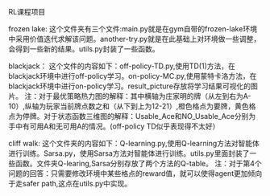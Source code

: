 RL课程项目

frozen lake: 这个文件夹有三个文件:main.py就是在gym自带的frozen-lake环境中采用价值迭代求解该问题。another-try.py就是在此基础上对环境做一些调整，会得到一些新的结果。utils.py封装了一些函数。

blackjack： 这个文件的内容如下：off-policy-TD.py,使用TD(1)方法，在blackjack环境中进行off-policy学习。on-policy-MC.py,使用蒙特卡洛方法，在blackjack环境中进行on-policy学习。result_picture存放将学习结果可视化的图片。 注：对于最优策略热力图的解释：其中横轴为庄家明的牌（从左到右为A-10）,纵轴为玩家当前牌点数之和（从下到上为12-21）,橙色格点为要牌，黄色格点为停牌。对于状态函数三维图的解释：Usable_Ace和NO_Usable_Ace分别为手中有可用A和无可用A的情况。(off-policy TD似乎表现得不太好）

cliff walk: 这个文件夹的内容如下：Q-learning.py,使用Q-learning方法对智能体进行训练。Sarsa.py，使用Sarsa方法对智能体进行训练。utils.py里面封装了一些函数。文件夹Q-learing,Sarsa分别存放了两个方法的Q-table。 注：对于第4个问题的回答：只需要修改环境中某些格点的reward值，就可以使得agent更加倾向于走safer path,这点在utils.py中实现。
